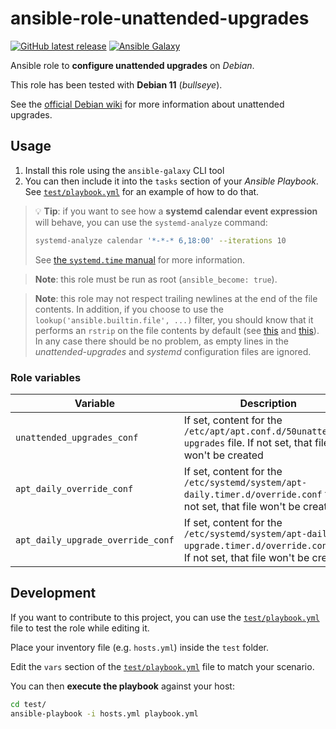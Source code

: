 # ansible-role-unattended-upgrades

[![GitHub latest release](https://img.shields.io/github/v/release/dmotte/ansible-role-unattended-upgrades?logo=github&style=flat-square)](https://github.com/dmotte/ansible-role-unattended-upgrades/actions)
[![Ansible Galaxy](https://img.shields.io/badge/galaxy-dmotte.unattended__upgrades-blueviolet?logo=ansible&style=flat-square)](https://galaxy.ansible.com/dmotte/unattended_upgrades)

Ansible role to **configure unattended upgrades** on _Debian_.

This role has been tested with **Debian 11** (_bullseye_).

See the [official Debian wiki](https://wiki.debian.org/UnattendedUpgrades) for more information about unattended upgrades.

## Usage

1. Install this role using the `ansible-galaxy` CLI tool
2. You can then include it into the `tasks` section of your _Ansible Playbook_. See [`test/playbook.yml`](test/playbook.yml) for an example of how to do that.

> :bulb: **Tip**: if you want to see how a **systemd calendar event expression** will behave, you can use the `systemd-analyze` command:
>
> ```bash
> systemd-analyze calendar '*-*-* 6,18:00' --iterations 10
> ```
>
> See [the `systemd.time` manual](https://www.freedesktop.org/software/systemd/man/systemd.time.html) for more information.

> **Note**: this role must be run as root (`ansible_become: true`).

> **Note**: this role may not respect trailing newlines at the end of the file contents. In addition, if you choose to use the `lookup('ansible.builtin.file', ...)` filter, you should know that it performs an `rstrip` on the file contents by default (see [this](https://docs.ansible.com/ansible/latest/collections/ansible/builtin/file_lookup.html) and [this](https://github.com/ansible/ansible/issues/30829)). In any case there should be no problem, as empty lines in the _unattended-upgrades_ and _systemd_ configuration files are ignored.

### Role variables

| Variable                          | Description                                                                                                                        |
| --------------------------------- | ---------------------------------------------------------------------------------------------------------------------------------- |
| `unattended_upgrades_conf`        | If set, content for the `/etc/apt/apt.conf.d/50unattended-upgrades` file. If not set, that file won't be created                   |
| `apt_daily_override_conf`         | If set, content for the `/etc/systemd/system/apt-daily.timer.d/override.conf` file. If not set, that file won't be created         |
| `apt_daily_upgrade_override_conf` | If set, content for the `/etc/systemd/system/apt-daily-upgrade.timer.d/override.conf` file. If not set, that file won't be created |

## Development

If you want to contribute to this project, you can use the [`test/playbook.yml`](test/playbook.yml) file to test the role while editing it.

Place your inventory file (e.g. `hosts.yml`) inside the `test` folder.

Edit the `vars` section of the [`test/playbook.yml`](test/playbook.yml) file to match your scenario.

You can then **execute the playbook** against your host:

```bash
cd test/
ansible-playbook -i hosts.yml playbook.yml
```
